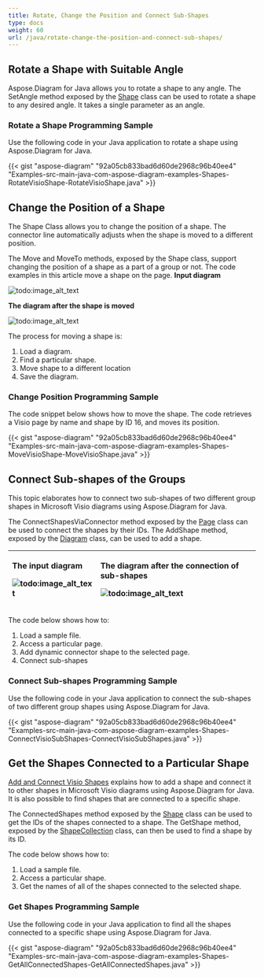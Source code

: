 ```yaml
---
title: Rotate, Change the Position and Connect Sub-Shapes
type: docs
weight: 60
url: /java/rotate-change-the-position-and-connect-sub-shapes/
---
```


## **Rotate a Shape with Suitable Angle**
Aspose.Diagram for Java allows you to rotate a shape to any angle. The SetAngle method exposed by the [Shape](https://apireference.aspose.com/diagram/java/com.aspose.diagram/shape) class can be used to rotate a shape to any desired angle. It takes a single parameter as an angle.
### **Rotate a Shape Programming Sample**
Use the following code in your Java application to rotate a shape using Aspose.Diagram for Java.

{{< gist "aspose-diagram" "92a05cb833bad6d60de2968c96b40ee4" "Examples-src-main-java-com-aspose-diagram-examples-Shapes-RotateVisioShape-RotateVisioShape.java" >}}
## **Change the Position of a Shape**
The Shape Class allows you to change the position of a shape. The connector line automatically adjusts when the shape is moved to a different position.

The Move and MoveTo methods, exposed by the Shape class, support changing the position of a shape as a part of a group or not.
The code examples in this article move a shape on the page.
**Input diagram** 

![todo:image_alt_text](http://i.imgur.com/cThgWnB.png)


**The diagram after the shape is moved** 

![todo:image_alt_text](http://i.imgur.com/Q3QByqe.png)

The process for moving a shape is:

1. Load a diagram.
1. Find a particular shape.
1. Move shape to a different location
1. Save the diagram.
### **Change Position Programming Sample**
The code snippet below shows how to move the shape. The code retrieves a Visio page by name and shape by ID 16, and moves its position.

{{< gist "aspose-diagram" "92a05cb833bad6d60de2968c96b40ee4" "Examples-src-main-java-com-aspose-diagram-examples-Shapes-MoveVisioShape-MoveVisioShape.java" >}}
## **Connect Sub-shapes of the Groups**
This topic elaborates how to connect two sub-shapes of two different group shapes in Microsoft Visio diagrams using Aspose.Diagram for Java.

The ConnectShapesViaConnector method exposed by the [Page](https://apireference.aspose.com/diagram/java/com.aspose.diagram/page) class can be used to connect the shapes by their IDs. The AddShape method, exposed by the [Diagram](http://www.aspose.com/api/java/diagram/com.aspose.diagram/index) class, can be used to add a shape.

|<p>**The input diagram** </p><p>![todo:image_alt_text](http://i.imgur.com/74rDby5.png)</p>|<p>**The diagram after the connection of sub-shapes** </p><p>![todo:image_alt_text](http://i.imgur.com/c387dZJ.png)</p>|
| :- | :- |
The code below shows how to:

1. Load a sample file.
1. Access a particular page.
1. Add dynamic connector shape to the selected page.
1. Connect sub-shapes
### **Connect Sub-shapes Programming Sample**
Use the following code in your Java application to connect the sub-shapes of two different group shapes using Aspose.Diagram for Java.

{{< gist "aspose-diagram" "92a05cb833bad6d60de2968c96b40ee4" "Examples-src-main-java-com-aspose-diagram-examples-Shapes-ConnectVisioSubShapes-ConnectVisioSubShapes.java" >}}
## **Get the Shapes Connected to a Particular Shape**
[Add and Connect Visio Shapes](/diagram/java/add-and-connect-visio-shapes/) explains how to add a shape and connect it to other shapes in Microsoft Visio diagrams using Aspose.Diagram for Java. It is also possible to find shapes that are connected to a specific shape.

The ConnectedShapes method exposed by the [Shape](https://apireference.aspose.com/diagram/java/com.aspose.diagram/shape) class can be used to get the IDs of the shapes connected to a shape. The GetShape method, exposed by the [ShapeCollection](http://www.aspose.com/api/java/diagram/com.aspose.diagram/classes/shapecollection) class, can then be used to find a shape by its ID.

The code below shows how to:

1. Load a sample file.
1. Access a particular shape.
1. Get the names of all of the shapes connected to the selected shape.
### **Get Shapes Programming Sample**
Use the following code in your Java application to find all the shapes connected to a specific shape using Aspose.Diagram for Java.

{{< gist "aspose-diagram" "92a05cb833bad6d60de2968c96b40ee4" "Examples-src-main-java-com-aspose-diagram-examples-Shapes-GetAllConnectedShapes-GetAllConnectedShapes.java" >}}
